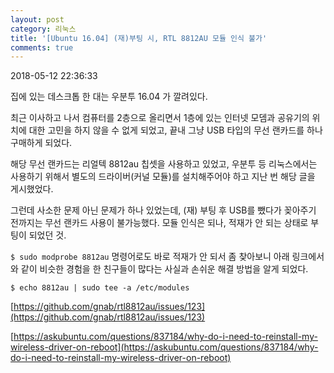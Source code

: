 ```yaml
---
layout: post
category: 리눅스
title: '[Ubuntu 16.04] (재)부팅 시, RTL 8812AU 모듈 인식 불가'
comments: true
---
```


2018-05-12 22:36:33


집에 있는 데스크톱 한 대는 우분투 16.04 가 깔려있다.

최근 이사하고 나서 컴퓨터를 2층으로 올리면서 1층에 있는 인터넷 모뎀과 공유기의 위치에 대한 고민을 하지 않을 수 없게 되었고, 끝내 그냥
USB 타입의 무선 랜카드를 하나 구매하게 되었다.

  

해당 무선 랜카드는 리얼텍 8812au 칩셋을 사용하고 있었고, 우분투 등 리눅스에서는 사용하기 위해서 별도의 드라이버(커널 모듈)를
설치해주어야 하고 지난 번 해당  글을 게시했었다.

  

그런데 사소한 문제 아닌 문제가 하나 있었는데, (재) 부팅 후 USB를 뺐다가 꽂아주기 전까지는 무선 랜카드 사용이 불가능했다. 모듈
인식은 되나, 적재가 안 되는 상태로 부팅이 되었던 것.

  

`$ sudo modprobe 8812au` 명령어로도 바로 적재가 안 되서 좀 찾아보니 아래 링크에서와 같이 비슷한 경험을 한 친구들이 많다는
사실과 손쉬운 해결 방법을 알게 되었다.

`$ echo 8812au | sudo tee -a /etc/modules`  

[https://github.com/gnab/rtl8812au/issues/123](https://github.com/gnab/rtl8812au/issues/123)

[https://askubuntu.com/questions/837184/why-do-i-need-to-reinstall-my-wireless-driver-on-reboot](https://askubuntu.com/questions/837184/why-do-i-need-to-reinstall-my-wireless-driver-on-reboot)